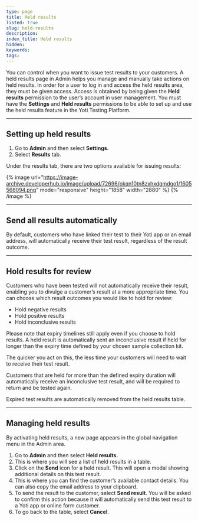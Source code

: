 ```yaml
---
type: page
title: Held results
listed: true
slug: held-results
description: 
index_title: Held results
hidden: 
keywords: 
tags: 
---
```


You can control when you want to issue test results to your customers. A held results page in Admin helps you manage and manually take actions on held results. In order for a user to log in and access the held results area, they must be given access. Access is obtained by being given the **Held results** permission to the user’s account in user management.
You must have the **Settings** and **Held results** permissions to be able to set up and use the held results feature in the Yoti Testing Platform.

---

## Setting up held results

1. Go to **Admin** and then select **Settings.**
2. Select **Results** tab.

Under the results tab, there are two options available for issuing results:

{% image url="https://image-archive.developerhub.io/image/upload/72696/okqn10tn8zxhxdgmdgo1/1605568094.png" mode="responsive" height="1858" width="2880" %}
{% /image %}

---

## Send all results automatically

By default, customers who have linked their test to their Yoti app or an email address, will automatically receive their test result, regardless of the result outcome.

---

## Hold results for review

Customers who have been tested will not automatically receive their result, enabling you to divulge a customer’s result at a more appropriate time. You can choose which result outcomes you would like to hold for review:

- Hold negative results
- Hold positive results
- Hold inconclusive results

Please note that expiry timelines still apply even if you choose to hold results. A held result is automatically sent an inconclusive result if held for longer than the expiry time defined by your chosen sample collection kit.

The quicker you act on this, the less time your customers will need to wait to receive their test result.

Customers that are held for more than the defined expiry duration will automatically receive an inconclusive test result, and will be required to return and be tested again.

Expired test results are automatically removed from the held results table.

---

## Managing held results

By activating held results, a new page appears in the global navigation menu in the Admin area.

1. Go to **Admin** and then select **Held results.**
2. This is where you will see a list of held results in a table.
3. Click on the  **Send** icon for a held result. This will open a modal showing additional details on this test result. 
4. This is where you can find the customer’s available contact details. You can also copy the email address to your clipboard.
5. To send the result to the customer, select **Send result**. You will be asked to confirm this action because it will automatically send this test result to a Yoti app or online form customer.
6. To go back to the table, select **Cancel**.